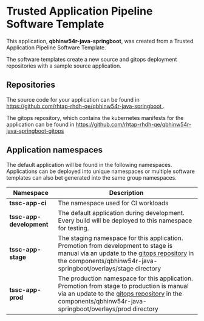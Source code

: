 # Trusted Application Pipeline Software Template

This application, **qbhinw54r-java-springboot**, was created from a Trusted Application Pipeline Software Template.

The software templates create a new source and gitops deployment repositories with a sample source application. 

## Repositories

The source code for your application can be found in [https://github.com/rhtap-rhdh-qe/qbhinw54r-java-springboot ](https://github.com/rhtap-rhdh-qe/qbhinw54r-java-springboot ).
 
The gitops repository, which contains the kubernetes manifests for the application can be found in 
[https://github.com/rhtap-rhdh-qe/qbhinw54r-java-springboot-gitops ](https://github.com/rhtap-rhdh-qe/qbhinw54r-java-springboot-gitops ) 

## Application namespaces 

The default application will be found in the following namespaces. Applications can be deployed into unique namespaces or multiple software templates can also bet generated into the same group namespaces.  

|  Namespace   |  Description   |  
| -------- | -------- |
| **tssc-app-ci** | The namespace used for CI workloads |
| **tssc-app-development** | The default application during development. Every build will be deployed to this namespace for testing. |
| **tssc-app-stage** | The staging namespace for this application. Promotion from development to stage is manual via an update to the [gitops repository](https://github.com/rhtap-rhdh-qe/qbhinw54r-java-springboot-gitops ) in the components/qbhinw54r-java-springboot/overlays/stage directory |
| **tssc-app-prod** | The production namespace for this application. Promotion from stage to production is manual via an update to the [gitops repository](https://github.com/rhtap-rhdh-qe/qbhinw54r-java-springboot-gitops ) in the components/qbhinw54r-java-springboot/overlays/prod directory |